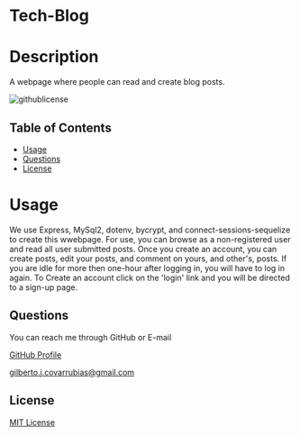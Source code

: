 # Tech-Blog

# Description
A webpage where people can read and create blog posts.

![githublicense](https://shields.io/badge/license-MIT-blue.svg)

## Table of Contents
- [Usage](#usage)
- [Questions](#questions)
- [License](#license)

# Usage
We use Express, MySql2, dotenv, bycrypt, and connect-sessions-sequelize to create this wwebpage. For use, you can browse as a non-registered user and read all user submitted posts. Once you create an account, you can create posts, edit your posts, and comment on yours, and other's, posts. If you are idle for more then one-hour after logging in, you will have to log in again. To Create an account click on the 'login' link and you will be directed to a sign-up page.


## Questions
You can reach me through GitHub or E-mail

[GitHub Profile](https://www.github.com/perfect-perfect/)

gilberto.j.covarrubias@gmail.com
    
## License
[MIT License](https://choosealicense.com/licenses/mit/)